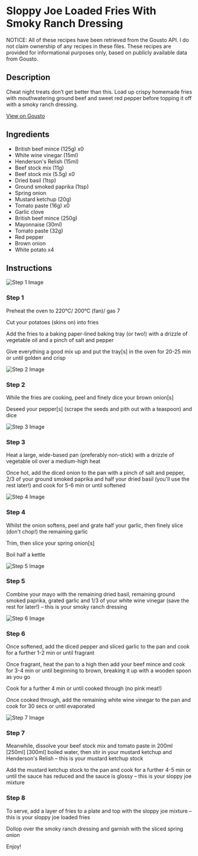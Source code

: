 # Sloppy Joe Loaded Fries With Smoky Ranch Dressing

NOTICE: All of these recipes have been retrieved from the Gousto API. I do not claim ownership of any recipes in these files. These recipes are provided for informational purposes only, based on publicly available data from Gousto.

## Description

Cheat night treats don’t get better than this. Load up crispy homemade fries with mouthwatering ground beef and sweet red pepper before topping it off with a smoky ranch dressing. 

[View on Gousto](https://www.gousto.co.uk/recipes/cookbook/sloppy-joe-loaded-fries-with-smoky-ranch-dressing)

## Ingredients

- British beef mince (125g) x0
- White wine vinegar (15ml)
- Henderson's Relish (15ml)
- Beef stock mix (11g)
- Beef stock mix (5.5g) x0
- Dried basil (1tsp)
- Ground smoked paprika (1tsp)
- Spring onion
- Mustard ketchup (20g)
- Tomato paste (16g) x0
- Garlic clove
- British beef mince (250g)
- Mayonnaise (30ml)
- Tomato paste (32g)
- Red pepper
- Brown onion
- White potato x4

## Instructions

![Step 1 Image](https://production-media.gousto.co.uk/cms/recipe-step-image/step-1-1655204166556-x200.jpg)

### Step 1

Preheat the oven to 220°C/ 200°C (fan)/ gas 7

Cut your potatoes (skins on) into fries

Add the fries to a baking paper-lined baking tray (or two!) with a drizzle of vegetable oil and a pinch of salt and pepper

Give everything a good mix up and put the tray[s] in the oven for 20-25 min or until golden and crisp

![Step 2 Image](https://production-media.gousto.co.uk/cms/recipe-step-image/step-2-1655204169593-x200.jpg)

### Step 2

While the fries are cooking, peel and finely dice your brown onion[s]

Deseed your pepper[s] (scrape the seeds and pith out with a teaspoon) and dice

![Step 3 Image](https://production-media.gousto.co.uk/cms/recipe-step-image/step-3-1655204175766-x200.jpg)

### Step 3

Heat a large, wide-based pan (preferably non-stick) with a drizzle of vegetable oil over a medium-high heat

Once hot, add the diced onion to the pan with a pinch of salt and pepper, 2/3 of your ground smoked paprika and half your dried basil (you'll use the rest later!) and cook for 5-6 min or until softened

![Step 4 Image](https://production-media.gousto.co.uk/cms/recipe-step-image/step-4-1655204187120-x200.jpg)

### Step 4

Whilst the onion softens, peel and grate half your garlic, then finely slice (don't chop!) the remaining garlic

Trim, then slice your spring onion[s]

Boil half a kettle

![Step 5 Image](https://production-media.gousto.co.uk/cms/recipe-step-image/step-5-1655204194115-x200.jpg)

### Step 5

Combine your mayo with the remaining dried basil, remaining ground smoked paprika, grated garlic and 1/3 of your white wine vinegar (save the rest for later!) – this is your smoky ranch dressing

![Step 6 Image](https://production-media.gousto.co.uk/cms/recipe-step-image/step-6-1655204201830-x200.jpg)

### Step 6

Once softened, add the diced pepper and sliced garlic to the pan and cook for a further 1-2 min or until fragrant

Once fragrant, heat the pan to a high then add your beef mince and cook for 3-4 min or until beginning to brown, breaking it up with a wooden spoon as you go

Cook for a further 4 min or until cooked through (no pink meat!)

Once cooked through, add the remaining white wine vinegar to the pan and cook for 30 secs or until evaporated

![Step 7 Image](https://production-media.gousto.co.uk/cms/recipe-step-image/step-7-1655204212167-x200.jpg)

### Step 7

Meanwhile, dissolve your beef stock mix and tomato paste in 200ml <span class="text-purple">[250ml]</span> <span class="text-danger">[300ml] </span>boiled water, then stir in your mustard ketchup and Henderson's Relish – this is your mustard ketchup stock

Add the mustard ketchup stock to the pan and cook for a further 4-5 min or until the sauce has reduced and the sauce is glossy – this is your sloppy joe mixture

### Step 8

To serve, add a layer of fries to a plate and top with the sloppy joe mixture – this is your sloppy joe loaded fries

Dollop over the smoky ranch dressing and garnish with the sliced spring onion

Enjoy!

